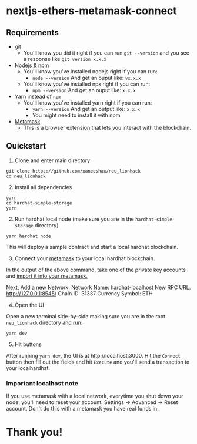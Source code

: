 # nextjs-ethers-metamask-connect

## Requirements

-   [git](https://git-scm.com/book/en/v2/Getting-Started-Installing-Git)
    -   You'll know you did it right if you can run `git --version` and you see a response like `git version x.x.x`
-   [Nodejs & npm](https://nodejs.org/en/)
    -   You'll know you've installed nodejs right if you can run:
        -   `node --version` And get an ouput like: `vx.x.x`
    -   You'll know you've installed npx right if you can run:
        -   `npm --version` And get an ouput like: `x.x.x`
-   [Yarn](https://classic.yarnpkg.com/lang/en/docs/install/) instead of `npm`
    -   You'll know you've installed yarn right if you can run:
        -   `yarn --version` And get an output like: `x.x.x`
        -   You might need to install it with npm
-   [Metamask](https://metamask.io/)
    -   This is a browser extension that lets you interact with the blockchain.

## Quickstart

1. Clone and enter main directory

```
git clone https://github.com/xaneeshax/neu_lionhack
cd neu_lionhack
```

2. Install all dependencies

```
yarn
cd hardhat-simple-storage
yarn
```

2. Run hardhat local node (make sure you are in the `hardhat-simple-storage` directory)

```
yarn hardhat node
```

This will deploy a sample contract and start a local hardhat blockchain.

3. Connect your [metamask](https://metamask.io/) to your local hardhat blockchain.

In the output of the above command, take one of the private key accounts and [import it into your metamask.](https://metamask.zendesk.com/hc/en-us/articles/360015489331-How-to-import-an-Account)

Next, Add a new Network:
Network Name: hardhat-localhost
New RPC URL: http://127.0.0.1:8545/
Chain ID: 31337
Currency Symbol: ETH

4. Open the UI

Open a new terminal side-by-side making sure you are in the root `neu_lionhack` directory and run:

```
yarn dev
```

5. Hit buttons

After running `yarn dev`, the UI is at http://localhost:3000. Hit the `Connect` button then fill out the fields and hit `Execute` and you'll send a transaction to your localhardhat.

### Important localhost note

If you use metamask with a local network, everytime you shut down your node, you'll need to reset your account. Settings -> Advanced -> Reset account. Don't do this with a metamask you have real funds in.

# Thank you!
